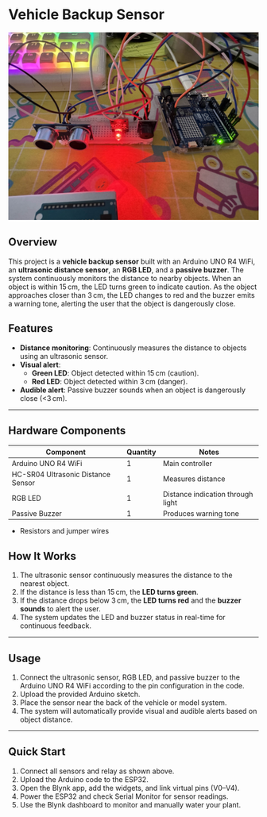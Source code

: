 # Vehicle Backup Sensor

![Alt text](images/IMG_7945.jpg)

## Overview
This project is a **vehicle backup sensor** built with an Arduino UNO R4 WiFi, an **ultrasonic distance sensor**, an **RGB LED**, and a **passive buzzer**. The system continuously monitors the distance to nearby objects. When an object is within 15 cm, the LED turns green to indicate caution. As the object approaches closer than 3 cm, the LED changes to red and the buzzer emits a warning tone, alerting the user that the object is dangerously close.

## Features

- **Distance monitoring**: Continuously measures the distance to objects using an ultrasonic sensor.
- **Visual alert**:  
  - **Green LED**: Object detected within 15 cm (caution).  
  - **Red LED**: Object detected within 3 cm (danger).
- **Audible alert**: Passive buzzer sounds when an object is dangerously close (<3 cm).
---

## Hardware Components
| Component | Quantity | Notes |
|-----------|----------|-------|
| Arduino UNO R4 WiFi | 1 | Main controller |
| HC-SR04 Ultrasonic Distance Sensor | 1 | Measures distance |  
| RGB LED | 1 | Distance indication through light |
| Passive Buzzer | 1 | Produces warning tone |  
- Resistors and jumper wires  

## How It Works

1. The ultrasonic sensor continuously measures the distance to the nearest object.  
2. If the distance is less than 15 cm, the **LED turns green**.  
3. If the distance drops below 3 cm, the **LED turns red** and the **buzzer sounds** to alert the user.  
4. The system updates the LED and buzzer status in real-time for continuous feedback.
---

## Usage

1. Connect the ultrasonic sensor, RGB LED, and passive buzzer to the Arduino UNO R4 WiFi according to the pin configuration in the code.  
2. Upload the provided Arduino sketch.  
3. Place the sensor near the back of the vehicle or model system.  
4. The system will automatically provide visual and audible alerts based on object distance.


---

## Quick Start
1. Connect all sensors and relay as shown above.  
2. Upload the Arduino code to the ESP32.  
3. Open the Blynk app, add the widgets, and link virtual pins (V0–V4).  
4. Power the ESP32 and check Serial Monitor for sensor readings.  
5. Use the Blynk dashboard to monitor and manually water your plant.
